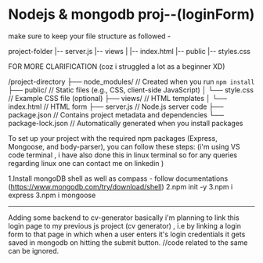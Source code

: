 # Nodejs & mongodb proj--(loginForm)

make sure to keep your file structure as followed -

project-folder
|-- server.js
|-- views
|   |-- index.html
|-- public
    |-- styles.css

FOR MORE CLARIFICATION (coz i struggled a lot as a beginner XD)

/project-directory
├── node_modules/         // Created when you run `npm install`
├── public/               // Static files (e.g., CSS, client-side JavaScript)
│   └── style.css         // Example CSS file (optional)
├── views/                // HTML templates
│   └── index.html        // HTML form
├── server.js             // Node.js server code
├── package.json          // Contains project metadata and dependencies
└── package-lock.json     // Automatically generated when you install packages

To set up your project with the required npm packages (Express, Mongoose, and body-parser), you can follow these steps: (i'm using VS code terminal , i have also done this in linux terminal so for any queries regarding linux one can contact me on linkedin )

1.Install mongoDB shell as well as compass - follow documentations (https://www.mongodb.com/try/download/shell)
2.npm init -y
3.npm i express
3.npm i mongoose


----------------------------------------------------------------------------------------------------------------------------------------------------------------------------------------
Adding some backend to cv-generator
basically i'm planning to link  this login page to my previous js project (cv generator)  , i.e by linking a login form to that page in which when a user enters it's login credentials it gets saved in mongodb on hitting the submit button. //code related to the same can be ignored. 

